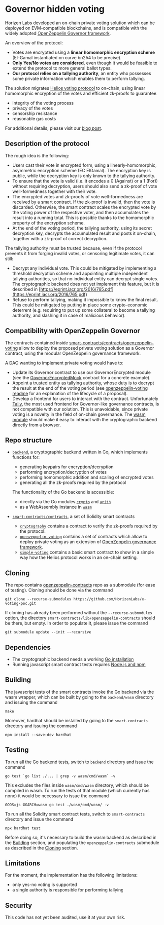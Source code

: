 # Governor hidden voting
Horizen Labs developed an on-chain private voting solution which can be deployed on EVM-compatible blockchains, and is compatible with the widely adopted [OpenZeppelin Governor framework](https://docs.openzeppelin.com/contracts/4.x/api/governance).

An overview of the protocol:
- Votes are encrypted using a **linear homomorphic encryption scheme** (El-Gamal instantiated on curve bn254 to be precise).
- **Only Yes/No votes are considered**, even though it would be feasible to extend the protocol to more general ballot types.
- **Our protocol relies on a tallying authority**, an entity who possesses some private information which enables them to perform tallying.

The solution migrates [Helios voting protocol](https://eprint.iacr.org/2016/765.pdf) to on-chain, using linear homomorphic encryption of the votes and efficient zk-proofs to guarantee:
- integrity of the voting process
- privacy of the votes
- censorship resistance
- reasonable gas costs

For additional details, please visit our [blog post](https://hackmd.io/@hackmdhl/BJSz8pnan).

## Description of the protocol
The rough idea is the following:
- Users cast their vote in encrypted form, using a linearly-homomorphic, asymmetric encryption scheme (EC ElGamal). The encryption key is public, while the decryption key is only known to the tallying authority.
- To ensure that the vote is valid (i.e. it encodes a 0 (Against) or a 1 (For)) without requiring decryption, users should also send a zk-proof of vote well-formedness together with their vote.
- The encrypted votes and zk-proofs of vote well-formedness are received by a smart contract. If the zk-proof is invalid, then the vote is discarded. Otherwise, the smart contract scales the encrypted vote by the voting power of the respective voter, and then accumulates the result into a running total. This is possible thanks to the homomorphic property of the encryption scheme.
- At the end of the voting period, the tallying authority, using its secret decryption key, decrypts the accumulated result and posts it on-chain, together with a zk-proof of correct decryption.

The tallying authority must be trusted because, even if the protocol prevents it from forging invalid votes, or censoring legitimate votes, it can still:
- Decrypt any individual vote. This could be mitigated by implementing a threshold decryption scheme and appointing multiple independent tallying authorities, so that no individual entity can decrypt single votes. The cryptographic backend does not yet implement this feature, but it is described in [https://eprint.iacr.org/2016/765.pdf](https://eprint.iacr.org/2016/765.pdf)
- Refuse to perform tallying, making it impossible to know the final result. This could be mitigated by putting in place some crypto-economic deterrent (e.g. requiring to put up some collateral to become a tallying authority, and slashing it in case of malicious behavior).
## Compatibility with OpenZeppelin Governor
The contracts contained inside [smart-contracts/contracts/openzeppelin-voting](smart-contracts/contracts/openzeppelin-voting) allow to deploy the proposed private voting solution as a Governor contract, using the modular OpenZeppelin governance framework.

A DAO wanting to implement private voting would have to:
- Update its Governor contract to use our GovernorEncrypted module (see the [GovernorEncryptedMock](smart-contracts/contracts/mocks/GovernorEncryptedMock.sol) contract for a concrete example).
- Appoint a trusted entity as tallying authority, whose duty is to decrypt the result at the end of the voting period (see [openzeppelin-voting readme](smart-contracts/contracts/openzeppelin-voting/README.md) for an explanation of the lifecycle of a proposal).
- Develop a frontend for users to interact with the contract. Unfortunately [Tally](https://tally.xyz), the most used frontend for Governor-like governance contracts, is not compatible with our solution. This is unavoidable, since private voting is a novelty in the field of on-chain governance. The [wasm module](backend/wasm) should make it easy to interact with the cryptographic backend directly from a browser.

## Repo structure
- [`backend`](./backend/), a cryptographic backend written in Go, which implements functions for:
    * generating keypairs for encryption/decryption
    * performing encryption/decryption of votes
    * performing homomorphic addition and scaling of encrypted votes
    * generating all the zk-proofs required by the protocol

  The functionality of the Go backend is accessible:
    * directly via the Go modules [`crypto`](./backend/crypto/) and [`arith`](./backend/arith/)
    * as a WebAssembly instance in [`wasm`](./backend/wasm/)
- [`smart-contracts/contracts`](./smart-contracts/), a set of Solidity smart contracts
    * [`cryptography`](./smart-contracts/contracts/cryptography/) contains a contract to verify the zk-proofs required by the protocol.
    * [`openzeppelin-voting`](./smart-contracts/contracts/openzeppelin-voting/) contains a set of contracts which allow to deploy private voting as an extension of [OpenZeppelin governance framework](https://docs.openzeppelin.com/contracts/4.x/api/governance).
    * [`simple-voting`](./smart-contracts/contracts/simple-voting/) contains a basic smart contract to show in a simple way how the Helios protocol works in an on-chain setting.

## Cloning
The repo contains [openzeppelin-contracts](https://github.com/OpenZeppelin/openzeppelin-contracts) repo as a submodule (for ease of testing).
Cloning should be done via the command
```
git clone --recurse-submodules https://github.com/HorizenLabs/e-voting-poc.git
```
If cloning has already been performed without the `--recurse-submodules` option, the directory `smart-contracts/lib/openzeppelin-contracts` should be there, but empty. In order to populate it, please issue the command
```
git submodule update --init --recursive
```

## Dependencies
- The cryptographic backend needs a working [Go installation](https://go.dev/doc/install)
- Running javascript smart contract tests requires [Node.js and npm](https://docs.npmjs.com/downloading-and-installing-node-js-and-npm)

## Building
The javascript tests of the smart contracts invoke the Go backend via the wasm wrapper, which can be built by going to the `backend/wasm` directory and issuing the command
```
make
```
Moreover, hardhat should be installed by going to the `smart-contracts` directory and issuing the command
```
npm install --save-dev hardhat
```

## Testing
To run all the Go backend tests, switch to `backend` directory and issue the command
```
go test `go list ./... | grep -v wasm/cmd/wasm` -v
```
This excludes the files inside `wasm/cmd/wasm` directory, which should be compiled in wasm. To run the tests of that module (which currently has none) it would be necessary to issue the command
```
GOOS=js GOARCH=wasm go test ./wasm/cmd/wasm/ -v
```

To run all the Solidity smart contract tests, switch to `smart-contracts` directory and issue the command
```
npx hardhat test
```
Before doing so, it's necessary to build the wasm backend as described in the [Building](#building) section, and populating the `openzeppelin-contracts` submodule as described in the [Cloning](#cloning) section.

## Limitations
For the moment, the implementation has the following limitations:
- only yes-no voting is supported
- a single authority is responsible for performing tallying

## Security
This code has not yet been audited, use it at your own risk.

